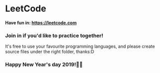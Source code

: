 # LeetCode

#### Have fun in: https://leetcode.com

### Join in if you'd like to practice together! 

It's free to use your favourite programming languages, and please create source files under the right folder, thanks:D

### Happy New Year's day 2019!🎇🎆
